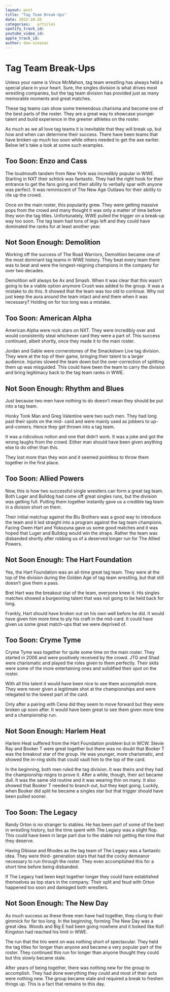 ```yaml
---
layout: post
title: "Tag Team Break-Ups"
date: 2022-10-26
categories:   articles
spotify_track_id:
youtube_video_id:
apple_track_id:
author: dan-sinasac
---
```

# Tag Team Break-Ups

Unless your name is Vince McMahon, tag team wrestling has always held a special place in your
heart. Sure, the singles division is what drives most wrestling companies, but the tag team division has
provided just as many memorable moments and great matches.

These tag teams can show some tremendous charisma and become one of the best parts of the
roster. They are a great way to showcase younger talent and build experience in the greener athletes on
the roster.

As much as we all love tag teams it is inevitable that they will break up, but how and when can
determine their success. There have been teams that have broken up much too soon while others
needed to get the axe earlier. Below let&#39;s take a look at some such examples.

## Too Soon: Enzo and Cass

The loudmouth tandem from New York was incredibly popular in WWE. Starting in NXT their
schtick was fantastic. They had the right hook for their entrance to get the fans going and their ability to
verbally spar with anyone was perfect. It was reminiscent of The New Age Outlaws for their ability to rile
up the crowd.

Once on the main roster, this popularity grew. They were getting massive pops from the crowd
and many thought it was only a matter of time before they won the tag titles. Unfortunately, WWE
pulled the trigger on a break-up way too soon. The tag team had tons of legs left and they could have
dominated the ranks for at least another year.

## Not Soon Enough: Demolition

Working off the success of The Road Warriors, Demolition became one of the most dominant
tag teams in WWE history. They beat every team there was to beat and were the longest-reigning
champions in the company for over two decades.

Demolition will always be Ax and Smash. When it was clear that this wasn’t going to be a viable
option anymore Crush was added to the group. It was a mistake to do this. It showed that the team was
too old to continue. Why not just keep the aura around the team intact and end them when it was
necessary? Holding on for too long was a mistake.

## Too Soon: American Alpha

American Alpha were rock stars on NXT. They were incredibly over and would consistently steal
whichever card they were a part of. This success continued, albeit shortly, once they made it to the main
roster.

Jordan and Gable were cornerstones of the Smackdown Live tag division. They were at the top
of their game, bringing their talent to a larger audience. Injuries slowed the team down but 
the over-correction of splitting them up was misguided. This could have been the team to carry 
the division and bring legitimacy back to the tag team ranks in WWE.

## Not Soon Enough: Rhythm and Blues

Just because two men have nothing to do doesn’t mean they should be put into a tag team.

Honky Tonk Man and Greg Valentine were two such men. They had long past their spots on the mid-
card and were mainly used as jobbers to up-and-comers. Hence they get thrown into a tag team.

It was a ridiculous notion and one that didn’t work. It was a joke and got the wrong laughs from
the crowd. Either man should have been given anything else to do other than this.

They lost more than they won and it seemed pointless to throw them together in the first place.

## Too Soon: Allied Powers

Now, this is how two successful single wrestlers can form a great tag team. Both Luger and
Bulldog had come off great singles runs, but the division was getting full. Putting them together instantly
gave us a credible tag team in a division short on them.

Their initial matchup against the Blu Brothers was a good way to introduce the team and it led
straight into a program against the tag team champions. Facing Owen Hart and Yokozuna gave us some
good matches and it was hoped that Luger and Bulldog would win the straps. Rather the team was
disbanded shortly after robbing us of a deserved longer run for The Allied Powers.

## Not Soon Enough: The Hart Foundation

Yes, the Hart Foundation was an all-time great tag team. They were at the top of the division
during the Golden Age of tag team wrestling, but that still doesn’t give them a pass.

Bret Hart was the breakout star of the team, everyone knew it. His singles matches showed a
burgeoning talent that was not going to be held back for long.

Frankly, Hart should have broken out on his own well before he did. It would have given him
more time to ply his craft in the mid-card. It could have given us some great match-ups that we were
deprived of.

## Too Soon: Cryme Tyme

Cryme Tyme was together for quite some time on the main roster. They started in 2006 and
were positively received by the crowd. JTG and Shad were charismatic and played the roles given to
them perfectly. Their skits were some of the more entertaining ones and solidified their spot on the
roster.

With all this talent it would have been nice to see them accomplish more. They were never
given a legitimate shot at the championships and were relegated to the lowest part of the card. 

Only after a pairing with Cena did they seem to move forward but they were broken up soon after. It would
have been great to see them given more time and a championship run.

## Not Soon Enough: Harlem Heat

Harlem Heat suffered from the Hart Foundation problem but in WCW. Stevie Ray and Booker T
were great together but there was no doubt that Booker T was the breakout star of the group. He was
younger, more charismatic, and showed the in-ring skills that could vault him to the top of the card.

In the beginning, both men ruled the tag division. It was theirs and they had the championship
reigns to prove it. After a while, though, their act became dull. It was the same old routine and it was
wearing thin on many. It also showed that Booker T needed to branch out, but they kept going. Luckily,
when Booker did split he became a singles star but that trigger should have been pulled sooner.

## Too Soon: The Legacy

Randy Orton is no stranger to stables. He has been part of some of the best in wrestling history,
but the time spent with The Legacy was a slight flop. This could have been in large part due to the stable
not getting the time that they deserve.

Having Dibiase and Rhodes as the tag team of The Legacy was a fantastic idea. They were third-
generation stars that had the cocky demeanor necessary to run through the roster. They even
accomplished this for a short time before being disbanded.

If The Legacy had been kept together longer they could have established themselves as top stars
in the company. Their split and feud with Orton happened too soon and damaged both wrestlers.

## Not Soon Enough: The New Day

As much success as these three men have had together, they clung to their gimmick for far too
long. In the beginning, forming The New Day was a great idea. Woods and Big E had been going nowhere
and it looked like Kofi Kingston had reached his limit in WWE.

The run that the trio went on was nothing short of spectacular. They held the tag titles for
longer than anyone and became a very popular part of the roster. They continued this run for longer
than anyone thought they could but this slowly became stale.

After years of being together, there was nothing new for the group to accomplish. They had
done everything they could and most of their acts were nothing new. The group became stale and
required a break to freshen things up. This is a fact that remains to this day.